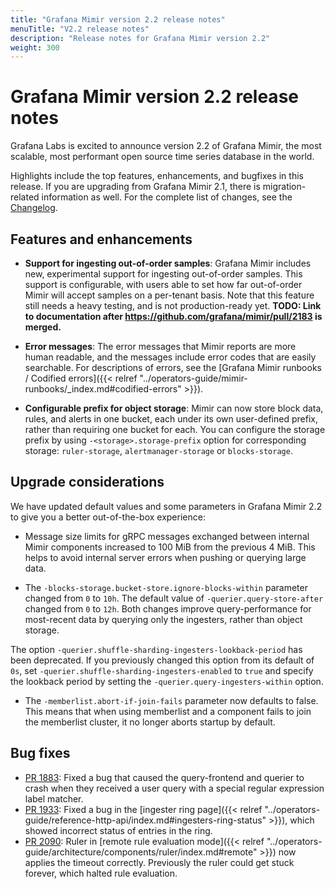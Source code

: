 ```yaml
---
title: "Grafana Mimir version 2.2 release notes"
menuTitle: "V2.2 release notes"
description: "Release notes for Grafana Mimir version 2.2"
weight: 300
---
```


# Grafana Mimir version 2.2 release notes

Grafana Labs is excited to announce version 2.2 of Grafana Mimir, the most scalable, most performant open source time series database in the world.

Highlights include the top features, enhancements, and bugfixes in this release. If you are upgrading from Grafana Mimir 2.1, there is migration-related information as well.
For the complete list of changes, see the [Changelog](https://github.com/grafana/mimir/blob/main/CHANGELOG.md).

## Features and enhancements

- **Support for ingesting out-of-order samples**: Grafana Mimir includes new, experimental support for ingesting out-of-order samples.
  This support is configurable, with users able to set how far out-of-order Mimir will accept samples on a per-tenant basis.
  Note that this feature still needs a heavy testing, and is not production-ready yet.
  **TODO: Link to documentation after https://github.com/grafana/mimir/pull/2183 is merged.**

- **Error messages**: The error messages that Mimir reports are more human readable, and the messages include error codes that are easily searchable.
  For descriptions of errors, see the [Grafana Mimir runbooks / Codified errors]({{< relref "../operators-guide/mimir-runbooks/_index.md#codified-errors" >}}).

- **Configurable prefix for object storage**: Mimir can now store block data, rules, and alerts in one bucket, each under its own user-defined prefix, rather than requiring one bucket for each. You can configure the storage prefix by using `-<storage>.storage-prefix` option for corresponding storage: `ruler-storage`, `alertmanager-storage` or `blocks-storage`.

## Upgrade considerations

We have updated default values and some parameters in Grafana Mimir 2.2 to give you a better out-of-the-box experience:

- Message size limits for gRPC messages exchanged between internal Mimir components increased to 100 MiB from the previous 4 MiB. This helps to avoid internal server errors when pushing or querying large data.

- The `-blocks-storage.bucket-store.ignore-blocks-within` parameter changed from `0` to `10h`. The default value of `-querier.query-store-after` changed from `0` to `12h`. Both changes improve query-performance for most-recent data by querying only the ingesters, rather than object storage.

The option `-querier.shuffle-sharding-ingesters-lookback-period` has been deprecated. If you previously changed this option from its default of `0s`, set `-querier.shuffle-sharding-ingesters-enabled` to `true` and specify the lookback period by setting the `-querier.query-ingesters-within` option.

- The `-memberlist.abort-if-join-fails` parameter now defaults to false. This means that when using memberlist and a component fails to join the memberlist cluster, it no longer aborts startup by default.

## Bug fixes

- [PR 1883](https://github.com/grafana/mimir/pull/1883): Fixed a bug that caused the query-frontend and querier to crash when they received a user query with a special regular expression label matcher.
- [PR 1933](https://github.com/grafana/mimir/pull/1933): Fixed a bug in the [ingester ring page]({{< relref "../operators-guide/reference-http-api/index.md#ingesters-ring-status" >}}), which showed incorrect status of entries in the ring.
- [PR 2090](https://github.com/grafana/mimir/pull/2090): Ruler in [remote rule evaluation mode]({{< relref "../operators-guide/architecture/components/ruler/index.md#remote" >}}) now applies the timeout correctly. Previously the ruler could get stuck forever, which halted rule evaluation.

